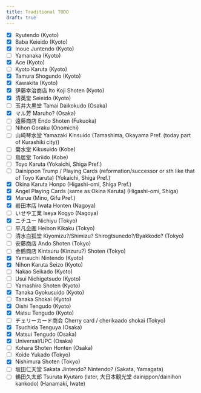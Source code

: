 ```yaml
---
title: Traditional TODO
draft: true
---
```


- [x] Ryutendo (Kyoto)
- [x] Baba Keieido (Kyoto)
- [x] Inoue Juntendo (Kyoto)
- [ ] Yamanaka (Kyoto)
- [x] Ace (Kyoto)
- [ ] Kyoto Karuta (Kyoto)
- [x] Tamura Shogundo (Kyoto)
- [x] Kawakita (Kyoto)
- [x] 伊藤幸治商店 Ito Koji Shoten (Kyoto)
- [x] 清英堂 Seieido (Kyoto)
- [ ] 玉井大黒堂 Tamai Daikokudo (Osaka)
- [x] マル芳 Maruho? (Osaka)
- [ ] 遠藤商店 Endo Shoten (Fukuoka)
- [ ] Nihon Goraku (Onomichi)
- [ ] 山崎琴水堂 Yamazaki Kinsuido (Tamashima, Okayama Pref. (today part of Kurashiki city))
- [ ] 菊水堂 Kikusuido (Kobe)
- [ ] 鳥居堂 Toriido (Kobe)
- [ ] Toyo Karuta (Yokaichi, Shiga Pref.)
- [ ] Dainippon Trump / Playing Cards (reformation/successor or sth like that of Toyo Karuta) (Yokaichi, Shiga Pref.)
- [x] Okina Karuta Honpo (Higashi-omi, Shiga Pref.)
- [x] Angel Playing Cards (same as Okina Karuta) (Higashi-omi, Shiga)
- [x] Marue (Mino, Gifu Pref.)
- [x] 岩田本店 Iwata Honten (Nagoya)
- [ ] いせや工業 Iseya Kogyo (Nagoya)
- [x] ニチユー Nichiyu (Tokyo)
- [ ] 平凡企画 Heibon Kikaku (Tokyo)
- [ ] 清水白狐堂 Kiyomizu?/Shimizu? Shirogtsunedo?/Byakkodo? (Tokyo)
- [ ] 安藤商店 Ando Shoten (Tokyo)
- [ ] 金鶴商店 Kintsuru (Kinzuru?) Shoten (Tokyo)
- [x] Yamauchi Nintendo (Kyoto)
- [x] Nihon Karuta Seizo (Kyoto)
- [ ] Nakao Seikado (Kyoto)
- [ ] Usui Nichigetsudo (Kyoto)
- [ ] Yamashiro Shoten (Kyoto)
- [x] Tanaka Gyokusuido (Kyoto)
- [ ] Tanaka Shokai (Kyoto)
- [x] Oishi Tengudo (Kyoto)
- [x] Matsu Tengudo (Kyoto)
- [ ] チェリーカード商会 Cherry card / cherikaado shokai (Tokyo)
- [x] Tsuchida Tenguya (Osaka)
- [x] Matsui Tengudo (Osaka)
- [x] Universal/UPC (Osaka)
- [ ] Kohara Shoten Honten (Osaka)
- [ ] Koide Yukado (Tokyo)
- [x] Nishimura Shoten (Tokyo)
- [ ] 坂田仁天堂 Sakata Jintendo? Nintendo? (Sakata, Yamagata)
- [ ] 鶴田久太郎 Tsuruta Kyutaro (later, 大日本観光堂 dainippon/dainihon kankodo) (Hanamaki, Iwate)

